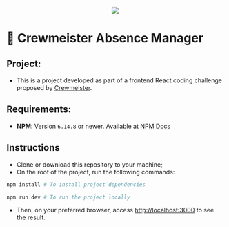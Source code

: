 <p align="center">
  <img src="https://crewmeister.com/images/logo_crewmeister_without_text.svg" />
</p>

# 🚀 Crewmeister Absence Manager

## **Project:**

-   This is a project developed as part of a frontend React coding challenge proposed by [Crewmeister](https://crewmeister.com/de/).

## **Requirements:**

-   **NPM**: Version `6.14.8` or newer. Available at [NPM Docs](https://docs.npmjs.com/downloading-and-installing-node-js-and-npm)

## **Instructions**

-   Clone or download this repository to your machine;
-   On the root of the project, run the following commands:

```bash
npm install # To install project dependencies
```

```bash
npm run dev # To run the project locally
```

-   Then, on your preferred browser, access [http://localhost:3000](http://localhost:300) to see the result.
